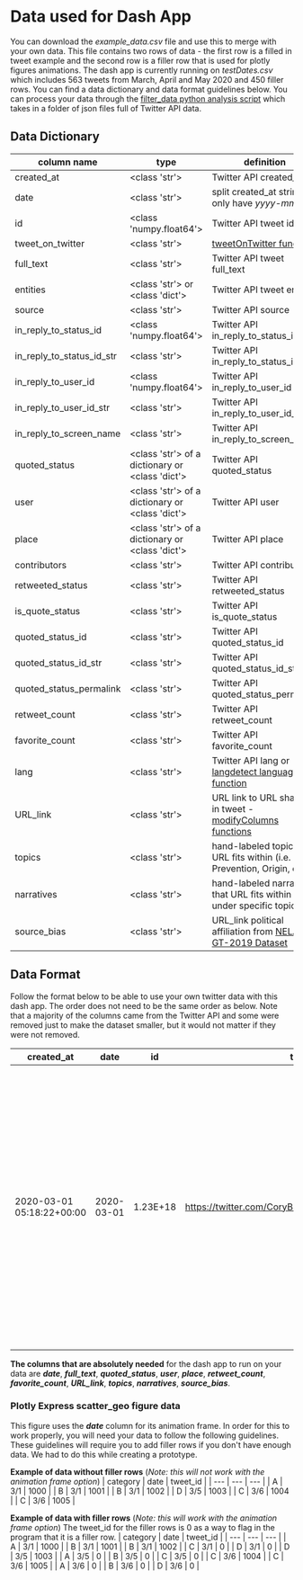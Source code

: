 # Data used for Dash App
You can download the _example_data.csv_ file and use this to merge with your own data.
This file contains two rows of data - the first row is a filled in tweet example and the second row is a filler row that is used for plotly figures animations.
The dash app is currently running on _testDates.csv_ which includes 563 tweets from March, April and May 2020 and 450 filler rows.
You can find a data dictionary and data format guidelines below.
You can process your data through the [filter_data python analysis script](https://github.com/IQTLabs/Infodemic/blob/4b8f67c5b33566316b2d1b70002087e0b471cb01/Claim_Mapping/python_analysis/func/filter_data.py) which takes in a folder of json files full of Twitter API data. 

## Data Dictionary
| column name | type | definition |
| --- | --- | --- |
| created_at | <class 'str'> | Twitter API created_at
| date	| <class 'str'> | split created_at string to only have _yyyy-mm-dd_
| id	| <class 'numpy.float64'> | Twitter API tweet id
| tweet_on_twitter | <class 'str'> | [tweetOnTwitter function](https://github.com/IQTLabs/Infodemic/blob/4b8f67c5b33566316b2d1b70002087e0b471cb01/Claim_Mapping/python_analysis/func/filter_data.py#L34)
| full_text | <class 'str'> | Twitter API tweet full_text
| entities	| <class 'str'> or <class 'dict'> | Twitter API tweet entities
| source	| <class 'str'> | Twitter API source
| in_reply_to_status_id	| <class 'numpy.float64'> | Twitter API in_reply_to_status_id	
| in_reply_to_status_id_str |	<class 'str'> | Twitter API in_reply_to_status_id_str
| in_reply_to_user_id	| <class 'numpy.float64'> | Twitter API in_reply_to_user_id
| in_reply_to_user_id_str |	<class 'str'> | Twitter API in_reply_to_user_id_str
| in_reply_to_screen_name |	<class 'str'> | Twitter API in_reply_to_screen_name
| quoted_status	| <class 'str'> of a dictionary or <class 'dict'> | Twitter API quoted_status
| user | <class 'str'> of a dictionary or <class 'dict'> | Twitter API user
| place | <class 'str'> of a dictionary or <class 'dict'> | Twitter API place
| contributors | <class 'str'> | Twitter API contributors
| retweeted_status | <class 'str'> | Twitter API retweeted_status
| is_quote_status | <class 'str'> |Twitter API is_quote_status
| quoted_status_id	| <class 'str'> |Twitter API quoted_status_id
| quoted_status_id_str | <class 'str'> | Twitter API quoted_status_id_str
| quoted_status_permalink	| <class 'str'> | Twitter API quoted_status_permalink
| retweet_count |	<class 'str'> | Twitter API retweet_count
| favorite_count	| <class 'str'> |Twitter API favorite_count
| lang	| <class 'str'> | Twitter API lang or [langdetect language function](https://github.com/IQTLabs/Infodemic/blob/4b8f67c5b33566316b2d1b70002087e0b471cb01/Claim_Mapping/python_analysis/func/filter_data.py#L12)
| URL_link	| <class 'str'> | URL link to URL shared in tweet - [modifyColumns functions](https://github.com/IQTLabs/Infodemic/blob/4b8f67c5b33566316b2d1b70002087e0b471cb01/Claim_Mapping/python_analysis/func/filter_data.py#L46)
| topics |	<class 'str'> | hand-labeled topic that URL fits within (i.e. Cure, Prevention, Origin, etc.)
| narratives |	<class 'str'> | hand-labeled narrative that URL fits within under specific topic
| source_bias | <class 'str'> | URL_link political affiliation from [NELA-GT-2019 Dataset](https://dataverse.harvard.edu/dataset.xhtml?persistentId=doi:10.7910/DVN/O7FWPO)

## Data Format
Follow the format below to be able to use your own twitter data with this dash app. The order does not need to be the same order as below. 
Note that a majority of the columns came from the Twitter API and some were removed just to make the dataset smaller, but it would not matter if they were not removed.

created_at | date	| id	| tweet_on_twitter | full_text | entities	 | source	| in_reply_to_status_id	| in_reply_to_status_id_str |	in_reply_to_user_id	| in_reply_to_user_id_str |	in_reply_to_screen_name |	quoted_status	| user | place | contributors |	retweeted_status | is_quote_status | quoted_status_id	| quoted_status_id_str | quoted_status_permalink	| retweet_count |	favorite_count	| lang	| URL_link	| topics |	narratives |	source_bias
| --- | --- | --- | --- | --- | --- | --- | --- | --- | --- | --- | --- | --- | --- | --- | --- | --- | --- | --- | --- | --- | --- | --- | --- | --- | --- | --- | --- |
2020-03-01 05:18:22+00:00	| 2020-03-01 | 1.23E+18	| https://twitter.com/CoryBMorgan/status/1233984905702281216 | "i knew that a vaccine was pending. i should be safe now. little uncomfortable thohttps://t.co/gky3wthb2m"	| {'hashtags': [], 'symbols': [], 'user_mentions': [], 'urls': [{'url': 'https://t.co/GkY3WtHB2M', 'expanded_url': 'https://www.alaraby.co.uk/english/news/2020/2/25/applying-essential-oil-to-anus-cures-coronavirus-iranian-cleric', 'display_url': 'alaraby.co.uk/english/news/2‚Äö√Ñ¬∂', 'indices': [87, 110]}]} | <a href="http://twitter.com/download/android" rel="nofollow">Twitter for Android</a>	| not available |	not available |	not available |	not available |	not available |	not available |	{'id': 253147396, 'id_str': '253147396', 'name': 'Cory Morgan', 'screen_name': 'CoryBMorgan', 'location': 'Calgary', 'description': 'So woke it hurts. On permanently ceded territory. Shamelessly embracing my apparent privilege.  Prone to bouts of tastelessness.', 'url': 'http://t.co/NaQ1iEcny8', 'entities': {'url': {'urls': [{'url': 'http://t.co/NaQ1iEcny8', 'expanded_url': 'http://www.corymorgan.com', 'display_url': 'corymorgan.com', 'indices': [0, 22]}]}, 'description': {'urls': []}}, 'protected': False, 'followers_count': 13578, 'friends_count': 682, 'listed_count': 141, 'created_at': 'Wed Feb 16 17:10:17 +0000 2011', 'favourites_count': 7509, 'utc_offset': None, 'time_zone': None, 'geo_enabled': True, 'verified': True, 'statuses_count': 51217, 'lang': None, 'contributors_enabled': False, 'is_translator': False, 'is_translation_enabled': False, 'profile_background_color': 'C0DEED', 'profile_background_image_url': 'http://abs.twimg.com/images/themes/theme1/bg.png', 'profile_background_image_url_https': 'https://abs.twimg.com/images/themes/theme1/bg.png', 'profile_background_tile': False, 'profile_image_url': 'http://pbs.twimg.com/profile_images/1277299990742753281/wTqP2Dn3_normal.jpg', 'profile_image_url_https': 'https://pbs.twimg.com/profile_images/1277299990742753281/wTqP2Dn3_normal.jpg', 'profile_banner_url': 'https://pbs.twimg.com/profile_banners/253147396/1497992308', 'profile_image_extensions_alt_text': None, 'profile_banner_extensions_alt_text': None, 'profile_link_color': '1DA1F2', 'profile_sidebar_border_color': 'C0DEED', 'profile_sidebar_fill_color': 'DDEEF6', 'profile_text_color': '333333', 'profile_use_background_image': True, 'has_extended_profile': True, 'default_profile': True, 'default_profile_image': False, 'following': False, 'follow_request_sent': False, 'notifications': False, 'translator_type': 'none'} | {'id': '2de55725306af67b', 'url': 'https://api.twitter.com/1.1/geo/id/2de55725306af67b.json', 'place_type': 'city', 'name': 'Foothills No. 31', 'full_name': 'Foothills No. 31, Alberta', 'country_code': 'CA', 'country': 'Canada', 'contained_within': [], 'bounding_box': {'type': 'Polygon', 'coordinates': [[[-114.636486, 50.309675], [-113.490136, 50.309675], [-113.490136, 50.9222386], [-114.636486, 50.9222386]]]}, 'attributes': {}}	|	FALSE	| not available |	not available	| not available	|	not available	| not available	| 17 | 56 |	en | https://www.alaraby.co.uk/english/news/2020/2/25/applying-essential-oil-to-anus-cures-coronavirus-iranian-cleric |	Cure | Natural Oils/Herbs |	not available

**The columns that are absolutely needed** for the dash app to run on your data are ***date***, ***full_text***, ***quoted_status***, ***user***, ***place***, ***retweet_count***, ***favorite_count***, ***URL_link***, ***topics***, ***narratives***, ***source_bias***. 

### Plotly Express scatter_geo figure data
This figure uses the ***date*** column for its animation frame. In order for this to work properly, you will need your data to follow the following guidelines. These guidelines will require you to add filler rows if you don't have enough data. We had to do this while creating a prototype. 

**Example of data without filler rows** (*Note: this will not work with the animation frame option*)
| category |	date	| tweet_id |
| --- | --- | --- |
| A	| 3/1	| 1000 |
| B |	3/1	| 1001 |
| B	| 3/1	| 1002 |
| D	| 3/5	| 1003 |
| C |	3/6 |	1004 |
| C |	3/6	| 1005 |

**Example of data with filler rows** (*Note: this will work with the animation frame option*)
The tweet_id for the filler rows is 0 as a way to flag in the program that it is a filler row. 
| category |	date	| tweet_id |
| --- | --- | --- |
| A	| 3/1	| 1000 |
| B |	3/1	| 1001 |
| B	| 3/1	| 1002 |
| C |	3/1 |	0 |
| D	| 3/1	| 0 |
| D	| 3/5	| 1003 | 
| A	| 3/5	| 0 |
| B	| 3/5	| 0 |
| C	| 3/5	| 0 |
| C	| 3/6	| 1004 |
| C	| 3/6	| 1005 |
| A	| 3/6	| 0 |
| B	| 3/6 |	0 |
| D	| 3/6 |	0 |

